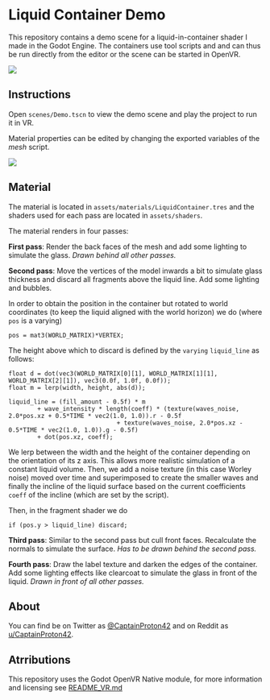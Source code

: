 # Liquid Container Demo

This repository contains a demo scene for a liquid-in-container shader I made in the Godot Engine.
The containers use tool scripts and and can thus be run directly from the editor or the scene can be started in OpenVR.

![](https://raw.githubusercontent.com/CaptainProton42/LiquidContainerDemo/media/demo_gif1.gif)

Instructions
------------

Open `scenes/Demo.tscn` to view the demo scene and play the project to run it in VR.

Material properties can be edited by changing the exported variables of the *mesh* script.

![](https://raw.githubusercontent.com/CaptainProton42/LiquidContainerDemo/media/demo_gif2.gif)

Material
--------

The material is located in `assets/materials/LiquidContainer.tres` and the shaders used for each pass are located in `assets/shaders`.

The material renders in four passes:

**First pass**: Render the back faces of the mesh and add some lighting to simulate the glass. *Drawn behind all other passes.*

**Second pass**: Move the vertices of the model inwards a bit to simulate glass thickness and discard all fragments above the liquid line. Add some lighting and bubbles.

In order to obtain the position in the container but rotated to world coordinates (to keep the liquid aligned with the world horizon) we do (where `pos` is a varying)

```
pos = mat3(WORLD_MATRIX)*VERTEX;
```

The height above which to discard is defined by the `varying` `liquid_line` as follows:

```
float d = dot(vec3(WORLD_MATRIX[0][1], WORLD_MATRIX[1][1], WORLD_MATRIX[2][1]), vec3(0.0f, 1.0f, 0.0f));
float m = lerp(width, height, abs(d));
  
liquid_line = (fill_amount - 0.5f) * m
        + wave_intensity * length(coeff) * (texture(waves_noise, 2.0*pos.xz + 0.5*TIME * vec2(1.0, 1.0)).r - 0.5f
                              + texture(waves_noise, 2.0*pos.xz - 0.5*TIME * vec2(1.0, 1.0)).g - 0.5f)
        + dot(pos.xz, coeff);
```

We lerp between the width and the height of the container depending on the orientation of its z axis. This allows more realistic simulation of a constant liquid volume. Then, we add a noise texture (in this case Worley noise) moved over time and superimposed to create the smaller waves and finally the incline of the liquid surface based on the current coefficients `coeff` of the incline (which are set by the script).

Then, in the fragment shader we do

```
if (pos.y > liquid_line) discard;
```

**Third pass**: Similar to the second pass but cull front faces. Recalculate the normals to simulate the surface. *Has to be drawn behind the second pass.*

**Fourth pass**: Draw the label texture and darken the edges of the container. Add some lighting effects like clearcoat to simulate the glass in front of the liquid. *Drawn in front of all other passes.*

About
-----

You can find be on Twitter as [@CaptainProton42](https://twitter.com/CaptainProton42) and on Reddit as [u/CaptainProton42](https://www.reddit.com/user/CaptainProton42).


Atrributions
------------
This repository uses  the Godot OpenVR Native module, for more information and licensing see [README_VR.md](https://github.com/CaptainProton42/LiquidContainerDemo/blob/master/README_VR.md)

